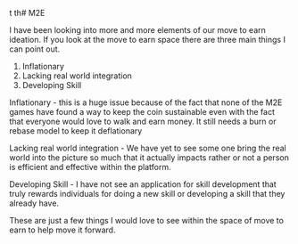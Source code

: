 t th# M2E 

I have been looking into more and more elements of our move to earn ideation. If you look at the move to earn space there are three main things I can point out. 

1. Inflationary 
2. Lacking real world integration 
3. Developing Skill 

Inflationary - this is a huge issue because of the fact that none of the M2E games have found a way to keep the coin sustainable even with the fact that everyone would 
love to walk and earn money. It still needs a burn or rebase model to keep it deflationary 

Lacking real world integration - We have yet to see some one bring the real world into the picture so much that it actually impacts rather or not a person is 
efficient and effective within the platform. 

Developing Skill - I have not see an application for skill development that truly rewards individuals for doing a new skill or developing a skill that they already have. 


These are just a few things I would love to see within the space of move to earn to help move it forward. 
